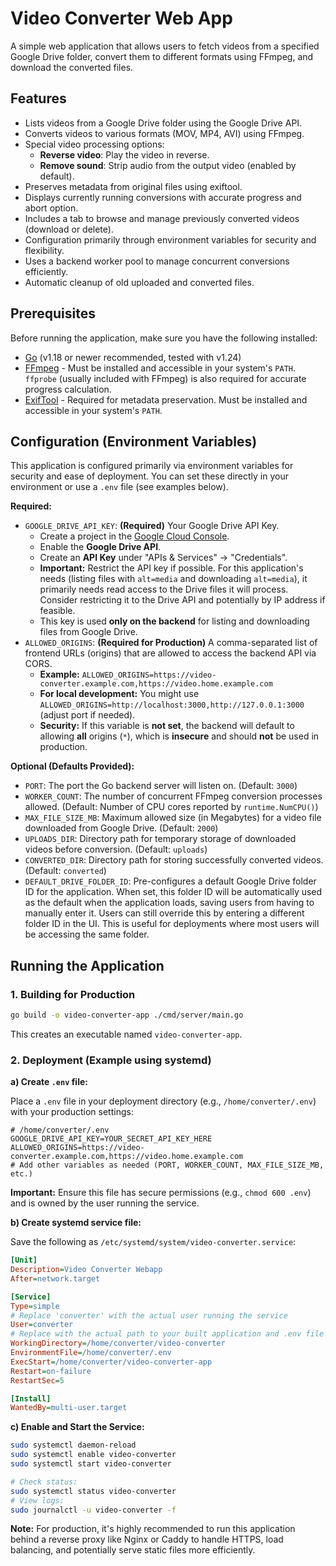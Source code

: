 # Video Converter Web App

A simple web application that allows users to fetch videos from a specified Google Drive folder, convert them to different formats using FFmpeg, and download the converted files.

## Features

-   Lists videos from a Google Drive folder using the Google Drive API.
-   Converts videos to various formats (MOV, MP4, AVI) using FFmpeg.
-   Special video processing options:
    -   **Reverse video**: Play the video in reverse.
    -   **Remove sound**: Strip audio from the output video (enabled by default).
-   Preserves metadata from original files using exiftool.
-   Displays currently running conversions with accurate progress and abort option.
-   Includes a tab to browse and manage previously converted videos (download or delete).
-   Configuration primarily through environment variables for security and flexibility.
-   Uses a backend worker pool to manage concurrent conversions efficiently.
-   Automatic cleanup of old uploaded and converted files.

## Prerequisites

Before running the application, make sure you have the following installed:

-   [Go](https://golang.org/dl/) (v1.18 or newer recommended, tested with v1.24)
-   [FFmpeg](https://ffmpeg.org/download.html) - Must be installed and accessible in your system's `PATH`. `ffprobe` (usually included with FFmpeg) is also required for accurate progress calculation.
-   [ExifTool](https://exiftool.org/install.html) - Required for metadata preservation. Must be installed and accessible in your system's `PATH`.

## Configuration (Environment Variables)

This application is configured primarily via environment variables for security and ease of deployment. You can set these directly in your environment or use a `.env` file (see examples below).

**Required:**

-   `GOOGLE_DRIVE_API_KEY`: **(Required)** Your Google Drive API Key.
    -   Create a project in the [Google Cloud Console](https://console.cloud.google.com/).
    -   Enable the **Google Drive API**.
    -   Create an **API Key** under "APIs & Services" -> "Credentials".
    -   **Important:** Restrict the API key if possible. For this application's needs (listing files with `alt=media` and downloading `alt=media`), it primarily needs read access to the Drive files it will process. Consider restricting it to the Drive API and potentially by IP address if feasible.
    -   This key is used **only on the backend** for listing and downloading files from Google Drive.
-   `ALLOWED_ORIGINS`: **(Required for Production)** A comma-separated list of frontend URLs (origins) that are allowed to access the backend API via CORS.
    -   **Example:** `ALLOWED_ORIGINS=https://video-converter.example.com,https://video.home.example.com`
    -   **For local development:** You might use `ALLOWED_ORIGINS=http://localhost:3000,http://127.0.0.1:3000` (adjust port if needed).
    -   **Security:** If this variable is **not set**, the backend will default to allowing **all** origins (`*`), which is **insecure** and should **not** be used in production.

**Optional (Defaults Provided):**

-   `PORT`: The port the Go backend server will listen on. (Default: `3000`)
-   `WORKER_COUNT`: The number of concurrent FFmpeg conversion processes allowed. (Default: Number of CPU cores reported by `runtime.NumCPU()`)
-   `MAX_FILE_SIZE_MB`: Maximum allowed size (in Megabytes) for a video file downloaded from Google Drive. (Default: `2000`)
-   `UPLOADS_DIR`: Directory path for temporary storage of downloaded videos before conversion. (Default: `uploads`)
-   `CONVERTED_DIR`: Directory path for storing successfully converted videos. (Default: `converted`)
-   `DEFAULT_DRIVE_FOLDER_ID`: Pre-configures a default Google Drive folder ID for the application. When set, this folder ID will be automatically used as the default when the application loads, saving users from having to manually enter it. Users can still override this by entering a different folder ID in the UI. This is useful for deployments where most users will be accessing the same folder.

## Running the Application

### 1. Building for Production

```bash
go build -o video-converter-app ./cmd/server/main.go
```

This creates an executable named `video-converter-app`.

### 2. Deployment (Example using systemd)

**a) Create `.env` file:**

Place a `.env` file in your deployment directory (e.g., `/home/converter/.env`) with your production settings:

```dotenv
# /home/converter/.env
GOOGLE_DRIVE_API_KEY=YOUR_SECRET_API_KEY_HERE
ALLOWED_ORIGINS=https://video-converter.example.com,https://video.home.example.com
# Add other variables as needed (PORT, WORKER_COUNT, MAX_FILE_SIZE_MB, etc.)
```

**Important:** Ensure this file has secure permissions (e.g., `chmod 600 .env`) and is owned by the user running the service.

**b) Create systemd service file:**

Save the following as `/etc/systemd/system/video-converter.service`:

```ini
[Unit]
Description=Video Converter Webapp
After=network.target

[Service]
Type=simple
# Replace 'converter' with the actual user running the service
User=converter
# Replace with the actual path to your built application and .env file
WorkingDirectory=/home/converter/video-converter
EnvironmentFile=/home/converter/.env
ExecStart=/home/converter/video-converter-app
Restart=on-failure
RestartSec=5

[Install]
WantedBy=multi-user.target
```

**c) Enable and Start the Service:**

```bash
sudo systemctl daemon-reload
sudo systemctl enable video-converter
sudo systemctl start video-converter

# Check status:
sudo systemctl status video-converter
# View logs:
sudo journalctl -u video-converter -f
```

**Note:** For production, it's highly recommended to run this application behind a reverse proxy like Nginx or Caddy to handle HTTPS, load balancing, and potentially serve static files more efficiently.
